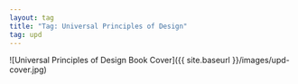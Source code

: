```yaml
---
layout: tag
title: "Tag: Universal Principles of Design"
tag: upd
---
```


![Universal Principles of Design Book Cover]({{ site.baseurl }}/images/upd-cover.jpg)
